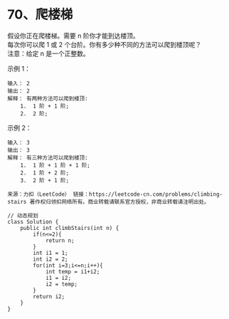 70、爬楼梯
===

假设你正在爬楼梯。需要 n 阶你才能到达楼顶。<br>
每次你可以爬 1 或 2 个台阶。你有多少种不同的方法可以爬到楼顶呢？<br>
注意：给定 n 是一个正整数。<br>

示例 1：
```
输入： 2
输出： 2
解释： 有两种方法可以爬到楼顶:
	1.  1 阶 + 1 阶;
	2.  2 阶;
```

示例 2：
```
输入： 3
输出： 3
解释： 有三种方法可以爬到楼顶:
	1.  1 阶 + 1 阶 + 1 阶;
	2.  1 阶 + 2 阶;
	3.  2 阶 + 1 阶;
```

``来源：力扣（LeetCode）
链接：https://leetcode-cn.com/problems/climbing-stairs
著作权归领扣网络所有。商业转载请联系官方授权，非商业转载请注明出处。``

```
// 动态规划
class Solution {
    public int climbStairs(int n) {
        if(n<=2){
            return n;
        }
        int i1 = 1;
        int i2 = 2;
        for(int i=3;i<=n;i++){
            int temp = i1+i2;
            i1 = i2;
            i2 = temp;
        }
        return i2;
    }
}
```
